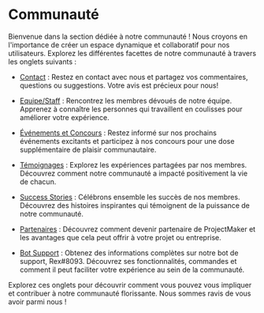 # Communauté

Bienvenue dans la section dédiée à notre communauté ! Nous croyons en l'importance de créer un espace dynamique et collaboratif pour nos utilisateurs. Explorez les différentes facettes de notre communauté à travers les onglets suivants :



- [Contact](contact) : Restez en contact avec nous et partagez vos commentaires, questions ou suggestions. Votre avis est précieux pour nous!

- [Equipe/Staff](staff) : Rencontrez les membres dévoués de notre équipe. Apprenez à connaître les personnes qui travaillent en coulisses pour améliorer votre expérience.

- [Événements et Concours](Evenements_et_Concours) : Restez informé sur nos prochains événements excitants et participez à nos concours pour une dose supplémentaire de plaisir communautaire.

- [Témoignages](Temoignages) : Explorez les expériences partagées par nos membres. Découvrez comment notre communauté a impacté positivement la vie de chacun.

<!-- - [Formations et Ateliers](Formations_et_Ateliers) : Enrichissez vos compétences grâce à nos formations et ateliers. Apprenez, partagez et grandissez avec la communauté. -->

<!-- - [Suggestions et Idées](Suggestions_et_Idees) : Nous valorisons votre contribution ! Partagez vos suggestions et idées pour améliorer continuellement notre communauté. -->

<!-- - [Réseautage](Reseautage) : Connectez-vous avec d'autres membres, découvrez des opportunités de collaboration et développez votre réseau au sein de la communauté. -->

<!-- - [Ressources Utiles](Ressources_Utiles) : Explorez une collection de liens, tutoriels et ressources utiles pour vous aider dans votre parcours. -->

- [Success Stories](Success_Stories) : Célébrons ensemble les succès de nos membres. Découvrez des histoires inspirantes qui témoignent de la puissance de notre communauté.

- [Partenaires](partner) : Découvrez comment devenir partenaire de ProjectMaker et les avantages que cela peut offrir à votre projet ou entreprise.

- [Bot Support](rex) : Obtenez des informations complètes sur notre bot de support, Rex#8093. Découvrez ses fonctionnalités, commandes et comment il peut faciliter votre expérience au sein de la communauté.

Explorez ces onglets pour découvrir comment vous pouvez vous impliquer et contribuer à notre communauté florissante. Nous sommes ravis de vous avoir parmi nous !
